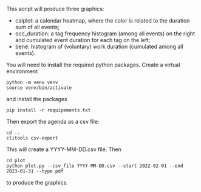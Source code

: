This script will produce three graphics:
- calplot: a calendar heatmap, where the color is related to the duration sum of all events;
- occ_duration: a tag frequency histogram (among all events) on the right and cumulated event duration for each tag on the left;
- bene: histogram of (voluntary) work duration (cumulated among all events).

You will need to install the required python packages. Create a virtual environment

	python -m venv venv
	source venv/bin/activate
	
and install the packages

	pip install -r requipements.txt
	
Then export the agenda as a csv file:

	cd ..
	clitools csv-export
	
This will create a YYYY-MM-DD.csv file. Then

	cd plot
	python plot.py --csv_file YYYY-MM-DD.csv --start 2022-02-01 --end 2023-01-31 --type pdf
	
to produce the graphics.
